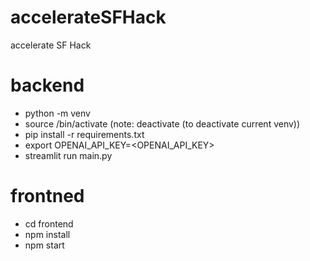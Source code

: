 # accelerateSFHack
accelerate SF Hack

# backend
* python -m venv <name-of-venv>
* source <name-of-venv>/bin/activate (note: deactivate (to deactivate current venv))
* pip install -r requirements.txt
* export OPENAI_API_KEY=<OPENAI_API_KEY>
* streamlit run main.py

# frontned
* cd frontend
* npm install
* npm start